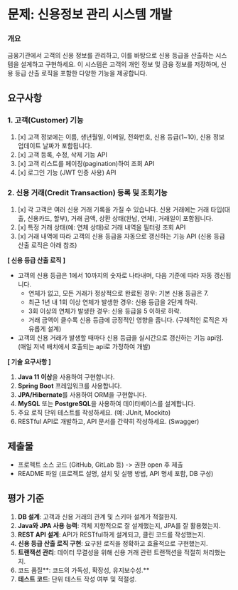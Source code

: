 # 문제: 신용정보 관리 시스템 개발

### 개요

금융기관에서 고객의 신용 정보를 관리하고, 이를 바탕으로 신용 등급을 산출하는 시스템을 설계하고 구현하세요. 이 시스템은 고객의 개인 정보 및 금융 정보를 저장하며, 신용 등급 산출 로직을 포함한 다양한 기능을 제공합니다.

## 요구사항

### 1. 고객(Customer) 기능

1. [x] 고객 정보에는 이름, 생년월일, 이메일, 전화번호, 신용 등급(1~10), 신용 정보 업데이트 날짜가 포함됩니다.
2. [x] 고객 등록, 수정, 삭제 기능 API
3. [x] 고객 리스트를 페이징(pagination)하여 조회 API
4. [x] 로그인 기능 (JWT 인증 사용) API

### 2. 신용 거래(Credit Transaction) 등록 및 조회기능

1. [x] 각 고객은 여러 신용 거래 기록을 가질 수 있습니다. 신용 거래에는 거래 타입(대출, 신용카드, 할부), 거래 금액, 상환 상태(완납, 연체), 거래일이 포함됩니다.
2. [x] 특정 거래 상태(예: 연체 상태)로 거래 내역을 필터링 조회 API
3. [x] 거래 내역에 따라 고객의 신용 등급을 자동으로 갱신하는 기능 API (신용 등급 산출 로직은 아래 참조)

**[ 신용 등급 산출 로직 ]**

- 고객의 신용 등급은 1에서 10까지의 숫자로 나타내며, 다음 기준에 따라 자동 갱신됩니다.
    - 연체가 없고, 모든 거래가 정상적으로 완료된 경우: 기본 신용 등급은 7.
    - 최근 1년 내 1회 이상 연체가 발생한 경우: 신용 등급을 2단계 하락.
    - 3회 이상의 연체가 발생한 경우: 신용 등급을 5 이하로 하락.
    - 거래 금액이 클수록 신용 등급에 긍정적인 영향을 줍니다. (구체적인 로직은 자유롭게 설계)
- 고객의 신용 거래가 발생할 때마다 신용 등급을 실시간으로 갱신하는 기능 api임.
  (매일 저녁 배치에서 호출되는 api로 가정하여 개발)

**[ 기술 요구사항 ]**

1. **Java 11 이상**을 사용하여 구현합니다.
2. **Spring Boot** 프레임워크를 사용합니다.
3. **JPA/Hibernate**를 사용하여 ORM을 구현합니다.
4. **MySQL** 또는 **PostgreSQL**을 사용하여 데이터베이스를 설계합니다.
5. 주요 로직 단위 테스트를 작성하세요. (예: JUnit, Mockito)
6. RESTful API로 개발하고, API 문서를 간략히 작성하세요. (Swagger)

## 제출물

- 프로젝트 소스 코드 (GitHub, GitLab 등) -> 권한 open 후 제출
- README 파일 (프로젝트 설명, 설치 및 실행 방법, API 명세 포함, DB 구성)

## 평가 기준

1. **DB 설계**: 고객과 신용 거래의 관계 및 스키마 설계가 적절한지.
2. **Java와 JPA 사용 능력**: 객체 지향적으로 잘 설계했는지, JPA를 잘 활용했는지.
3. **REST API 설계**: API가 RESTful하게 설계되고, 클린 코드를 작성했는지.
4. **신용 등급 산출 로직 구현**: 요구된 로직을 정확하고 효율적으로 구현했는지.
5. **트랜잭션 관리**: 데이터 무결성을 위해 신용 거래 관련 트랜잭션을 적절히 처리했는지.
6. 코드 품질**: 코드의 가독성, 확장성, 유지보수성.**
7. **테스트 코드**: 단위 테스트 작성 여부 및 적절성.